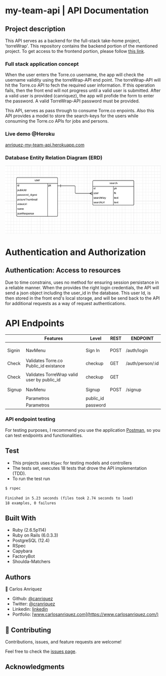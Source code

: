 # my-team-api | API Documentation

## Project description

This API serves as a backend for the full-stack take-home project, 'torreWrap'. This repository contains the backend portion of the mentioned project. To get access to the frontend portion, please follow [this link](https://github.com/canriquez/my-team-api).

### Full stack application concept

When the user enters the Torre.co username, the app will check the username validity using the torreWrap-API end point. The torreWrap-API will hit the Torre.co API to fech the required user information. If this operation fails, then the front end will not progress until a valid user is submitted. After a valid user is provided (canriquez), the app will profide the form to enter the password. A valid TorreWrap-API password must be provided.

This API, serves as pass through to consume Torre.co enpoints. Also this API provides a model to store the search-keys for the users while consuming the Torre.co APIs for jobs and persons.

### Live demo @Heroku

[anriquez-my-team-api.herokuapp.com](https://torrewrap-api.herokuapp.com)

### Database Entity Relation Diagram (ERD)

![](./public/erd.png)

# Authentication and Authorization

## Authentication: Access to resources

Due to time constrains, uses no method for ensuring session persistance in a reliable manner. When the provides the right login credentials, the API will send a json object including the user_id in the database. This user Id, is then stored in the front end's local storage, and will be send back to the API for additional requests as a way of request authentications.

# API Endpoints

|        | Features                                    | Level     | REST | ENDPOINT         |
| ------ | ------------------------------------------- | --------- | ---- | ---------------- |
|        |                                             |           |      |                  |
|        |                                             |           |      |                  |
|        |                                             |           |      |                  |
| Signin | NavMenu                                     | Sign In   | POST | /auth/login      |
|        |                                             |           |      |                  |
|        |                                             |           |      |                  |
| Check  | Validates Torre\.co Public_id existance     | checkup   | GET  | /auth/person/:id |
|        |                                             |           |      |                  |
| Check  | Validates TorreWrap valid user by public_id | checkup   | GET  |                  |
|        |                                             |           |      |                  |
|        |                                             |           |      |                  |
| Signup | NavMenu                                     | Signup    | POST | /signup          |
|        |                                             |           |      |                  |
|        | Parametros                                  | public_id |      |                  |
|        | Parametros                                  | password  |      |                  |

### API endpoint testing

For testing purposes, I recommend you use the application [Postman](https://www.postman.com/), so you can test endpoints and functionalities.

## Test

- This projects uses `RSpec` for testing models and controllers
- The tests set, executes 18 tests that drove the API implementation (TDD).
- To run the test run

```
$ rspec

Finished in 5.23 seconds (files took 2.74 seconds to load)
18 examples, 0 failures
```

## Built With

- Ruby (2.6.5p114)
- Ruby on Rails (6.0.3.3)
- PostgreSQL (12.4)
- RSpec
- Capybara
- FactoryBot
- Shoulda-Matchers

## Authors

👤 Carlos Anriquez

- Github: [@canriquez](https://github.com/canriquez)
- Twitter: [@cranriquez](https://twitter.com/cranriquez)
- Linkedin: [linkedin](https://www.linkedin.com/in/carlosanriquez/)
- Portfolio: [www.carlosanriquez.com](https://www.carlosanriquez.com/)

## 🤝 Contributing

Contributions, issues, and feature requests are welcome!

Feel free to check the [issues page](issues/).

## Acknowledgments
